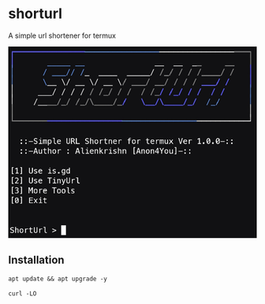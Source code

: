 # shorturl
A simple url shortener for termux 

<img src="lib/1703652836841.jpg"/>

## Installation
```
apt update && apt upgrade -y
```
```
curl -LO 
```
